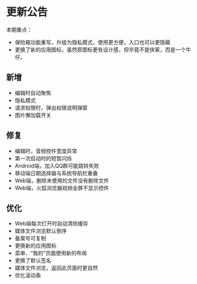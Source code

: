 ﻿# 更新公告

本期重点：

* 保险箱功能重写，升级为隐私模式，使用更方便，入口也可以更隐蔽
* 更换了新的应用图标，虽然原图标更有设计感，但毕竟不是侠客，而是一个牛仔。

## 新增

* 编辑时自动聚焦
* 隐私模式
* 请求权限时，弹出权限说明弹窗
* 图片懒加载开关

## 修复

* 编辑时，音频控件宽度异常
* 第一次启动时的短暂闪烁
* Android端，加入QQ群可能跳转失败
* 移动端日期选择器与系统导航栏重叠
* Web端，删除未使用的文件没有删除文件
* Web端，火狐浏览器视频全屏不显示控件

## 优化

* Web端每次打开时自动清除缓存
* 媒体文件浏览默认倒序
* 备案号可复制
* 更换新的应用图标
* 菜单、“我的”页面使用新的布局
* 更换了默认签名
* 媒体文件浏览，返回此页面时更自然
* 优化滚动条